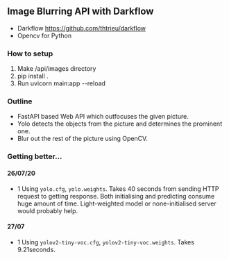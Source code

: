 ## Image Blurring API with Darkflow

* Darkflow https://github.com/thtrieu/darkflow
* Opencv for Python

### How to setup
1. Make /api/images directory
2. pip install .
3. Run uvicorn main:app --reload

### Outline
* FastAPI based Web API which outfocuses the given picture.
* Yolo detects the objects from the picture and determines the prominent one.
* Blur out the rest of the picture using OpenCV.

### Getting better...
#### 26/07/20
* 1
Using `yolo.cfg`, `yolo.weights`. Takes 40 seconds from sending HTTP request to getting response. Both initialising and predicting consume huge amount of time. Light-weighted model or none-initialised server would probably help.

#### 27/07
* 1
Using `yolov2-tiny-voc.cfg`, `yolov2-tiny-voc.weights`. Takes 9.21seconds.